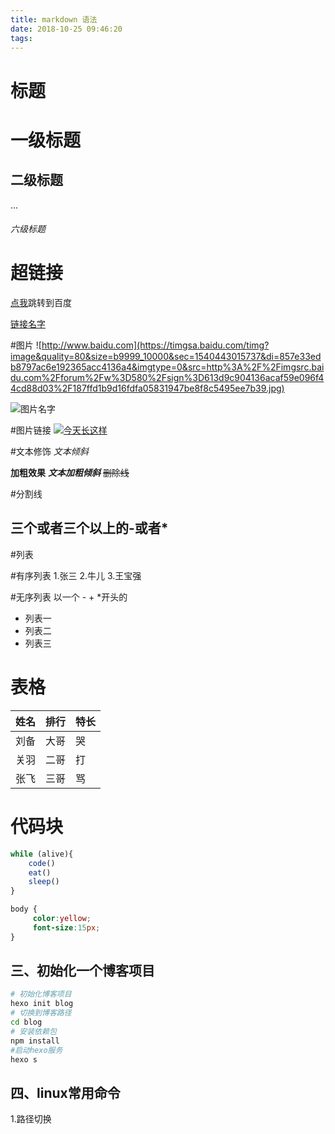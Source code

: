 ```yaml
---
title: markdown 语法
date: 2018-10-25 09:46:20
tags:
---
```

# 标题
# 一级标题
## 二级标题
...
###### 六级标题

# 超链接 
[点我](http://www.baidu.com)跳转到百度

[链接名字](链接地址)

#图片
![http://www.baidu.com](https://timgsa.baidu.com/timg?image&quality=80&size=b9999_10000&sec=1540443015737&di=857e33edb8797ac6e192365acc4136a4&imgtype=0&src=http%3A%2F%2Fimgsrc.baidu.com%2Fforum%2Fw%3D580%2Fsign%3D613d9c904136acaf59e096f44cd88d03%2F187ffd1b9d16fdfa05831947be8f8c5495ee7b39.jpg)

![图片名字](图片链接)

#图片链接
[![今天长这样](https://timgsa.baidu.com/timg?image&quality=80&size=b9999_10000&sec=1540443015737&di=857e33edb8797ac6e192365acc4136a4&imgtype=0&src=http%3A%2F%2Fimgsrc.baidu.com%2Fforum%2Fw%3D580%2Fsign%3D613d9c904136acaf59e096f44cd88d03%2F187ffd1b9d16fdfa05831947be8f8c5495ee7b39.jpg)](http://www.baidu.com)

#文本修饰
*文本倾斜*

**加粗效果**
***文本加粗倾斜***
~~删除线~~

#分割线

三个或者三个以上的-或者*
---

#列表

#有序列表
1.张三
2.牛儿
3.王宝强

#无序列表
以一个 - + *开头的
- 列表一
- 列表二
- 列表三

# 表格

姓名|排行|特长
-|-|-
刘备|大哥|哭
关羽|二哥|打
张飞|三哥|骂

# 代码块
```javascript
while (alive){
    code()
    eat()
    sleep()
}
```

```css
body {
     color:yellow;
     font-size:15px;
}  
```
## 三、初始化一个博客项目
```bash
# 初始化博客项目
hexo init blog
# 切换到博客路径
cd blog
# 安装依赖包
npm install
#启动hexo服务
hexo s
```
## 四、linux常用命令
1.路径切换